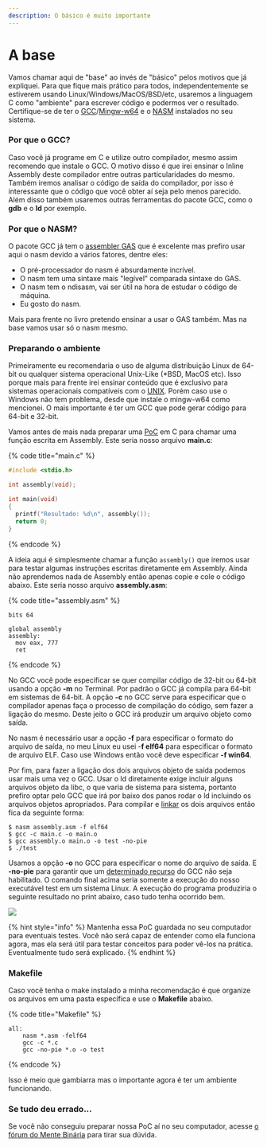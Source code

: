 ```yaml
---
description: O básico é muito importante
---
```


# A base

Vamos chamar aqui de "base" ao invés de "básico" pelos motivos que já expliquei. Para que fique mais prático para todos, independentemente se estiverem usando Linux/Windows/MacOS/BSD/etc, usaremos a linguagem C como "ambiente" para escrever código e podermos ver o resultado. Certifique-se de ter o [GCC](http://gcc.gnu.org/)/[Mingw-w64](http://mingw-w64.org/) e o [NASM](https://www.nasm.us/) instalados no seu sistema.

### Por que o GCC?

Caso você já programe em C e utilize outro compilador, mesmo assim recomendo que instale o GCC. O motivo disso é que irei ensinar o Inline Assembly deste compilador entre outras particularidades do mesmo. Também iremos analisar o código de saída do compilador, por isso é interessante que o código que você obter aí seja pelo menos parecido. Além disso também usaremos outras ferramentas do pacote GCC, como o **gdb** e o **ld** por exemplo.

### Por que o NASM?

O pacote GCC já tem o [assembler GAS](https://en.wikipedia.org/wiki/GNU_Assembler) que é excelente mas prefiro usar aqui o nasm devido a vários fatores, dentre eles:

* O pré-processador do nasm é absurdamente incrível.
* O nasm tem uma sintaxe mais "legível" comparada sintaxe do GAS.
* O nasm tem o ndisasm, vai ser útil na hora de estudar o código de máquina.
* Eu gosto do nasm.

Mais para frente no livro pretendo ensinar a usar o GAS também. Mas na base vamos usar só o nasm mesmo.

### Preparando o ambiente

Primeiramente eu recomendaria o uso de alguma distribuição Linux de 64-bit ou qualquer sistema operacional Unix-Like \(\*BSD, MacOS etc\). Isso porque mais para frente irei ensinar conteúdo que é exclusivo para sistemas operacionais compatíveis com o [UNIX](https://pt.wikipedia.org/wiki/Unix). Porém caso use o Windows não tem problema, desde que instale o mingw-w64 como mencionei. O mais importante é ter um GCC que pode gerar código para 64-bit e 32-bit.

Vamos antes de mais nada preparar uma [PoC](https://pt.wikipedia.org/wiki/Prova_de_conceito) em C para chamar uma função escrita em Assembly. Este seria nosso arquivo **main.c**:

{% code title="main.c" %}
```c
#include <stdio.h>

int assembly(void);

int main(void)
{
  printf("Resultado: %d\n", assembly());
  return 0;
}
```
{% endcode %}

A ideia aqui é simplesmente chamar a função `assembly()` que iremos usar para testar algumas instruções escritas diretamente em Assembly. Ainda não aprendemos nada de Assembly então apenas copie e cole o código abaixo. Este seria nosso arquivo **assembly.asm**:

{% code title="assembly.asm" %}
```text
bits 64

global assembly
assembly:
  mov eax, 777
  ret
```
{% endcode %}

No GCC você pode especificar se quer compilar código de 32-bit ou 64-bit usando a opção **-m** no Terminal. Por padrão o GCC já compila para 64-bit em sistemas de 64-bit. A opção **-c** no GCC serve para especificar que o compilador apenas faça o processo de compilação do código, sem fazer a ligação do mesmo. Deste jeito o GCC irá produzir um arquivo objeto como saída.

No nasm é necessário usar a opção **-f** para especificar o formato do arquivo de saída, no meu Linux eu usei -**f elf64** para especificar o formato de arquivo ELF. Caso use Windows então você deve especificar **-f win64**.

Por fim, para fazer a ligação dos dois arquivos objeto de saída podemos usar mais uma vez o GCC. Usar o ld diretamente exige incluir alguns arquivos objeto da libc, o que varia de sistema para sistema, portanto prefiro optar pelo GCC que irá por baixo dos panos rodar o ld incluindo os arquivos objetos apropriados. Para compilar e [linkar](https://pt.wikipedia.org/wiki/Ligador) os dois arquivos então fica da seguinte forma:

```text
$ nasm assembly.asm -f elf64
$ gcc -c main.c -o main.o
$ gcc assembly.o main.o -o test -no-pie
$ ./test
```

Usamos a opção **-o** no GCC para especificar o nome do arquivo de saída. E **-no-pie** para garantir que um [determinado recurso](https://en.wikipedia.org/wiki/Position-independent_executable) do GCC não seja habilitado. O comando final acima seria somente a execução do nosso executável test em um sistema Linux. A execução do programa produziria o seguinte resultado no print abaixo, caso tudo tenha ocorrido bem.

![](../.gitbook/assets/captura-de-tela-de-2019-07-16-10-47-32.png)

{% hint style="info" %}
Mantenha essa PoC guardada no seu computador para eventuais testes. Você não será capaz de entender como ela funciona agora, mas ela será útil para testar conceitos para poder vê-los na prática. Eventualmente tudo será explicado.
{% endhint %}

### Makefile

Caso você tenha o make instalado a minha recomendação é que organize os arquivos em uma pasta específica e use o **Makefile** abaixo.

{% code title="Makefile" %}
```text
all:
	nasm *.asm -felf64
	gcc -c *.c
	gcc -no-pie *.o -o test
```
{% endcode %}

Isso é meio que gambiarra mas o importante agora é ter um ambiente funcionando.

### Se tudo deu errado...

Se você não conseguiu preparar nossa PoC aí no seu computador, acesse [o fórum do Mente Binária](https://www.mentebinaria.com.br/forums/) para tirar sua dúvida.


